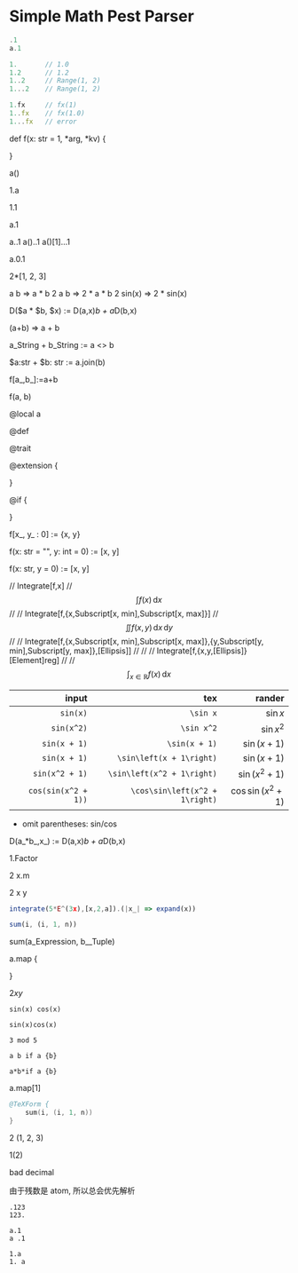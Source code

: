 Simple Math Pest Parser
=======================



```js
.1
a.1

1.       // 1.0
1.2      // 1.2
1..2     // Range(1, 2)
1...2    // Range(1, 2)

1.fx     // fx(1)
1..fx    // fx(1.0)
1...fx   // error
```



def f(x: str = 1, *arg, *kv) {

}



a()

1.a

1.1

a.1

a..1
a()..1
a()[1]...1

a.0.1

2*[1, 2, 3]

a b => a * b
2 a b => 2 * a * b
2 sin(x) => 2 * sin(x)

D($a * $b, $x) := D(a,x)*b + a*D(b,x)


(a+b) => a + b

a_String + b_String := a <> b


$a:str + $b: str := a.join(b)


f[a_,b_]:=a+b


f(a, b)


@local a

@def 


@trait

@extension {

}

@if {

}


f[x_, y_ : 0] := {x, y}


f(x: str = "", y: int = 0) := [x, y]

f(x: str, y = 0) := [x, y]



// Integrate[f,x]
// $$\int f(x) \,\mathrm{d}x$$
//
// Integrate[f,{x,Subscript[x, min],Subscript[x, max]}]
// $$\iint f(x,y) \,\mathrm{d}x\,\mathrm{d}y$$
//
// Integrate[f,{x,Subscript[x, min],Subscript[x, max]},{y,Subscript[y, min],Subscript[y, max]},\[Ellipsis]]
//
//
// Integrate[f,{x,y,\[Ellipsis]}\[Element]reg]
//
// $$\int_{x \in \mathbb{R}} f(x) \,\mathrm{d}x$$



|               input |                            tex |                         rander |
| ------------------: | -----------------------------: | -----------------------------: |
|            `sin(x)` |                       `\sin x` |                       $\sin x$ |
|          `sin(x^2)` |                     `\sin x^2` |                     $\sin x^2$ |
|        `sin(x + 1)` |                  `\sin(x + 1)` |                  $\sin(x + 1)$ |
|        `sin(x + 1)` |       `\sin\left(x + 1\right)` |       $\sin\left(x + 1\right)$ |
|      `sin(x^2 + 1)` |     `\sin\left(x^2 + 1\right)` |     $\sin\left(x^2 + 1\right)$ |
| `cos(sin(x^2 + 1))` | `\cos\sin\left(x^2 + 1\right)` | $\cos\sin\left(x^2 + 1\right)$ |

- omit parentheses: sin/cos

D(a_*b_,x_) := D(a,x)*b + a*D(b,x)

1.Factor

2 x.m

2 x y

```js
integrate(5*E^(3x),[x,2,a]).(|x_| => expand(x))
```

```js
sum(i, (i, 1, n))
```


sum(a_Expression, b__Tuple)


a.map {

}


$2 x y$

`sin(x) cos(x)`

`sin(x)cos(x)`

`3 mod 5`


`a b if a {b}`

`a*b*if a {b}`

a.map[1]

```s
@TeXForm {
	sum(i, (i, 1, n))
}
```

2 (1, 2, 3)

1(2)



bad decimal

由于残数是 atom, 所以总会优先解析

```
.123
123.

a.1
a .1

1.a
1. a
```

